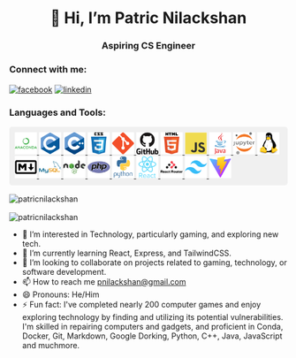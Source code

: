 <h1 align="center">👋 Hi, I’m Patric Nilackshan</h1>
<h3 align="center">Aspiring CS Engineer</h3>


<h3 align="left">Connect with me:</h3>
<p align="left">
<a href="https://facebook.com/patricnilackshan" target="_blank"><img align="center" src="https://raw.githubusercontent.com/rahuldkjain/github-profile-readme-generator/master/src/images/icons/Social/facebook-alt.svg" alt="facebook" height="30" width="40" /></a>
<a href="https://linkedin.com/in/patricnilackshan" target="_blank"><img align="center" src="https://raw.githubusercontent.com/rahuldkjain/github-profile-readme-generator/master/src/images/icons/Social/linked-in-alt.svg" alt="linkedin" height="30" width="40" /></a>
</p>


<h3 align="left">Languages and Tools:</h3>
<p align="left" style="background-color: #f0f0f0; padding: 10px; border-radius: 5px;">
  <a href="https://www.anaconda.com" target="_blank"> 
    <img src="https://raw.githubusercontent.com/devicons/devicon/master/icons/anaconda/anaconda-original-wordmark.svg" alt="anaconda" width="40" height="40" style="background-color: #f0f0f0;"/> 
  </a>
  <a href="https://www.learn-c.org/" target="_blank"> 
    <img src="https://raw.githubusercontent.com/devicons/devicon/master/icons/c/c-original.svg" alt="c" width="40" height="40" style="background-color: #f0f0f0;"/> 
  </a>  
  <a href="https://www.cplusplus.com/" target="_blank"> 
    <img src="https://raw.githubusercontent.com/devicons/devicon/master/icons/cplusplus/cplusplus-original.svg" alt="cpp" width="40" height="40" style="background-color: #f0f0f0;"/> 
  </a>
  <a href="https://developer.mozilla.org/en-US/docs/Web/CSS" target="_blank"> 
    <img src="https://raw.githubusercontent.com/devicons/devicon/master/icons/css3/css3-original-wordmark.svg" alt="css3" width="40" height="40" style="background-color: #f0f0f0;"/> 
  </a>
  <a href="https://git-scm.com/" target="_blank"> 
    <img src="https://raw.githubusercontent.com/devicons/devicon/master/icons/git/git-plain.svg" alt="git" width="40" height="40" style="background-color: #f0f0f0;"/> 
  </a>
  <a href="https://github.com/" target="_blank"> 
    <img src="https://raw.githubusercontent.com/devicons/devicon/master/icons/github/github-original-wordmark.svg" alt="github" width="40" height="40" style="background-color: #f0f0f0;"/> 
  </a>
  <a href="https://developer.mozilla.org/en-US/docs/Web/HTML" target="_blank"> 
    <img src="https://raw.githubusercontent.com/devicons/devicon/master/icons/html5/html5-original-wordmark.svg" alt="html5" width="40" height="40" style="background-color: #f0f0f0;"/> 
  </a>
  <a href="https://developer.mozilla.org/en-US/docs/Web/JavaScript" target="_blank"> 
    <img src="https://raw.githubusercontent.com/devicons/devicon/master/icons/javascript/javascript-original.svg" alt="js" width="40" height="40" style="background-color: #f0f0f0;"/> 
  </a>
  <a href="https://www.java.com/" target="_blank"> 
    <img src="https://raw.githubusercontent.com/devicons/devicon/master/icons/java/java-original-wordmark.svg" alt="java" width="40" height="40" style="background-color: #f0f0f0;"/> 
  </a>
  <a href="https://jupyter.org/" target="_blank"> 
    <img src="https://raw.githubusercontent.com/devicons/devicon/master/icons/jupyter/jupyter-original-wordmark.svg" alt="jupyter" width="40" height="40" style="background-color: #f0f0f0;"/> 
  </a>
  <a href="https://www.linux.org/" target="_blank"> 
    <img src="https://raw.githubusercontent.com/devicons/devicon/master/icons/linux/linux-original.svg" alt="linux" width="40" height="40" style="background-color: #f0f0f0;"/> 
  </a>
  <a href="https://www.markdownguide.org/" target="_blank"> 
    <img src="https://raw.githubusercontent.com/devicons/devicon/master/icons/markdown/markdown-original.svg" alt="markdown" width="40" height="40" style="background-color: #f0f0f0;"/> 
  </a>
  <a href="https://www.mysql.com/" target="_blank"> 
    <img src="https://raw.githubusercontent.com/devicons/devicon/master/icons/mysql/mysql-original-wordmark.svg" alt="mysql" width="40" height="40" style="background-color: #f0f0f0;"/> 
  </a>
  <a href="https://nodejs.org/" target="_blank"> 
    <img src="https://raw.githubusercontent.com/devicons/devicon/master/icons/nodejs/nodejs-original-wordmark.svg" alt="nodejs" width="40" height="40" style="background-color: #f0f0f0;"/> 
  </a>
  <a href="https://www.php.net/" target="_blank"> 
    <img src="https://raw.githubusercontent.com/devicons/devicon/master/icons/php/php-original.svg" alt="php" width="40" height="40" style="background-color: #f0f0f0;"/> 
  </a>
  <a href="https://www.python.org/" target="_blank"> 
    <img src="https://raw.githubusercontent.com/devicons/devicon/master/icons/python/python-original-wordmark.svg" alt="python" width="40" height="40" style="background-color: #f0f0f0;"/> 
  </a>
  <a href="https://react.dev/" target="_blank"> 
    <img src="https://raw.githubusercontent.com/devicons/devicon/master/icons/react/react-original-wordmark.svg" alt="react" width="40" height="40" style="background-color: #f0f0f0;"/> 
  </a>
  <a href="https://reactrouter.com/" target="_blank"> 
    <img src="https://raw.githubusercontent.com/devicons/devicon/master/icons/reactrouter/reactrouter-original-wordmark.svg" alt="react-router" width="40" height="40" style="background-color: #f0f0f0;"/> 
  </a>
  <a href="https://tailwindcss.com/" target="_blank"> 
    <img src="https://raw.githubusercontent.com/devicons/devicon/master/icons/tailwindcss/tailwindcss-original.svg" alt="tailwindcss" width="40" height="40" style="background-color: #f0f0f0;"/> 
  </a>
  <a href="https://vitejs.dev/" target="_blank"> 
    <img src="https://raw.githubusercontent.com/devicons/devicon/master/icons/vitejs/vitejs-original.svg" alt="vitejs" width="40" height="40" style="background-color: #f0f0f0;"/> 
  </a>
</p>
  

<p><img align="center" src="https://github-readme-stats.vercel.app/api?username=patricnilackshan&show_icons=true&locale=en" alt="patricnilackshan" /></p>

<p><img align="center" src="https://github-readme-streak-stats.herokuapp.com/?user=patricnilackshan" alt="patricnilackshan" /></p>


- 👀 I’m interested in Technology, particularly gaming, and exploring new tech.
- 🌱 I’m currently learning React, Express, and TailwindCSS.
- 💞️ I’m looking to collaborate on projects related to gaming, technology, or software development.
- 📫 How to reach me pnilackshan@gmail.com
- 😄 Pronouns: He/Him
- ⚡ Fun fact: I've completed nearly 200 computer games and enjoy exploring technology by finding and utilizing its potential vulnerabilities. I'm skilled in repairing computers and gadgets, and proficient in Conda, Docker, Git, Markdown, Google Dorking, Python, C++, Java, JavaScript and muchmore.


